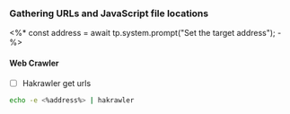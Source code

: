 ### Gathering URLs and JavaScript file locations
<%* const address = await tp.system.prompt("Set the target address"); -%>
#### Web Crawler
- [ ] Hakrawler get urls
```bash
echo -e <%address%> | hakrawler
```